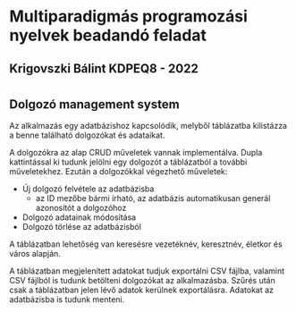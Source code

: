 # Multiparadigmás programozási nyelvek beadandó feladat
## Krigovszki Bálint KDPEQ8 - 2022

#

## Dolgozó management system

Az alkalmazás egy adatbázishoz kapcsolódik, melyből táblázatba kilistázza a benne található dolgozókat és adataikat.

A dolgozókra az alap CRUD műveletek vannak implementálva. Dupla kattintással ki tudunk jelölni egy dolgozót a táblázatból a további műveletekhez. Ezután a dolgozókkal végezhető műveletek:

- Új dolgozó felvétele az adatbázisba
    - az ID mezőbe bármi írható, az adatbázis automatikusan generál azonosítót a dolgozóhoz
- Dolgozó adatainak módosítása
- Dolgozó törlése az adatbázisból

A táblázatban lehetőség van keresésre vezetéknév, keresztnév, életkor és város alapján.

A táblázatban megjelenített adatokat tudjuk exportálni CSV fájlba, valamint CSV fájlból is tudunk betölteni dolgozókat az alkalmazásba. Szűrés után csak a táblázatban jelen lévő adatok kerülnek exportálásra. Adatokat az adatbázisba is tudunk menteni.